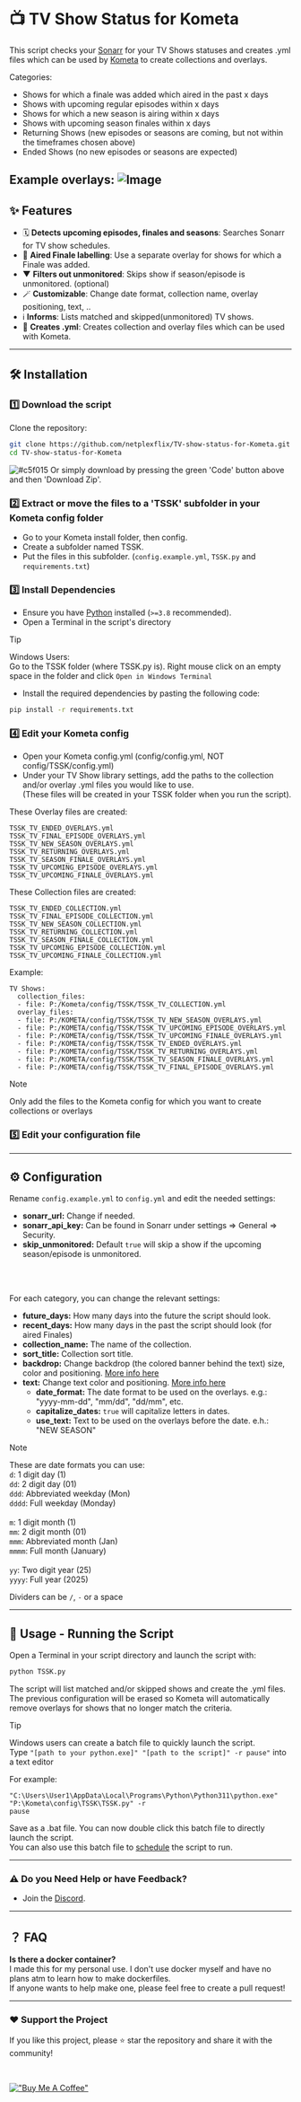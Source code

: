 # 📺 TV Show Status for Kometa

This script checks your [Sonarr](https://sonarr.tv/) for your TV Shows statuses and creates .yml files which can be used by [Kometa](https://kometa.wiki/) to create collections and overlays.</br>

Categories:
*  Shows for which a finale was added which aired in the past x days
*  Shows with upcoming regular episodes within x days
*  Shows for which a new season is airing within x days
*  Shows with upcoming season finales within x days
*  Returning Shows (new episodes or seasons are coming, but not within the timeframes chosen above)
*  Ended Shows (no new episodes or seasons are expected)

Example overlays:
![Image](https://github.com/user-attachments/assets/91b08c66-58ed-417d-a87d-faf24be20896)
---

## ✨ Features
- 🗓️ **Detects upcoming episodes, finales and seasons**: Searches Sonarr for TV show schedules.
- 🏁 **Aired Finale labelling**: Use a separate overlay for shows for which a Finale was added.
-  ▼ **Filters out unmonitored**: Skips show if season/episode is unmonitored. (optional)
-  🪄 **Customizable**: Change date format, collection name, overlay positioning, text, ..
- ℹ️ **Informs**: Lists matched and skipped(unmonitored) TV shows.
- 📝 **Creates .yml**: Creates collection and overlay files which can be used with Kometa.

---

## 🛠️ Installation

### 1️⃣ Download the script
Clone the repository:
```sh
git clone https://github.com/netplexflix/TV-show-status-for-Kometa.git
cd TV-show-status-for-Kometa
```

![#c5f015](https://placehold.co/15x15/c5f015/c5f015.png) Or simply download by pressing the green 'Code' button above and then 'Download Zip'.

### 2️⃣ Extract or move the files to a 'TSSK' subfolder in your Kometa config folder
- Go to your Kometa install folder, then config.
- Create a subfolder named TSSK.
- Put the files in this subfolder. (`config.example.yml`, `TSSK.py` and `requirements.txt`)

### 3️⃣ Install Dependencies
- Ensure you have [Python](https://www.python.org/downloads/) installed (`>=3.8` recommended). <br/>
- Open a Terminal in the script's directory
>[!TIP]
>Windows Users: <br/>
>Go to the TSSK folder (where TSSK.py is). Right mouse click on an empty space in the folder and click `Open in Windows Terminal`
- Install the required dependencies by pasting the following code:
```sh
pip install -r requirements.txt
```

### 4️⃣ Edit your Kometa config
- Open your Kometa config.yml (config/config.yml, NOT config/TSSK/config.yml)
- Under your TV Show library settings, add the paths to the collection and/or overlay .yml files you would like to use.</br>
  (These files will be created in your TSSK folder when you run the script).<br/>

These Overlay files are created:
```
TSSK_TV_ENDED_OVERLAYS.yml
TSSK_TV_FINAL_EPISODE_OVERLAYS.yml
TSSK_TV_NEW_SEASON_OVERLAYS.yml
TSSK_TV_RETURNING_OVERLAYS.yml
TSSK_TV_SEASON_FINALE_OVERLAYS.yml
TSSK_TV_UPCOMING_EPISODE_OVERLAYS.yml
TSSK_TV_UPCOMING_FINALE_OVERLAYS.yml
```

These Collection files are created:
```
TSSK_TV_ENDED_COLLECTION.yml
TSSK_TV_FINAL_EPISODE_COLLECTION.yml
TSSK_TV_NEW_SEASON_COLLECTION.yml
TSSK_TV_RETURNING_COLLECTION.yml
TSSK_TV_SEASON_FINALE_COLLECTION.yml
TSSK_TV_UPCOMING_EPISODE_COLLECTION.yml
TSSK_TV_UPCOMING_FINALE_COLLECTION.yml
```

  Example:
  ```
  TV Shows:
    collection_files:
    - file: P:/Kometa/config/TSSK/TSSK_TV_COLLECTION.yml
    overlay_files:
    - file: P:/KOMETA/config/TSSK/TSSK_TV_NEW_SEASON_OVERLAYS.yml
    - file: P:/KOMETA/config/TSSK/TSSK_TV_UPCOMING_EPISODE_OVERLAYS.yml
    - file: P:/KOMETA/config/TSSK/TSSK_TV_UPCOMING_FINALE_OVERLAYS.yml
    - file: P:/KOMETA/config/TSSK/TSSK_TV_ENDED_OVERLAYS.yml
    - file: P:/KOMETA/config/TSSK/TSSK_TV_RETURNING_OVERLAYS.yml
    - file: P:/KOMETA/config/TSSK/TSSK_TV_SEASON_FINALE_OVERLAYS.yml
    - file: P:/KOMETA/config/TSSK/TSSK_TV_FINAL_EPISODE_OVERLAYS.yml
  ```
>[!NOTE]
>Only add the files to the Kometa config for which you want to create collections or overlays<br/>

### 5️⃣ Edit your configuration file
---

## ⚙️ Configuration
Rename `config.example.yml` to `config.yml` and edit the needed settings:

- **sonarr_url:** Change if needed.
- **sonarr_api_key:** Can be found in Sonarr under settings => General => Security.
- **skip_unmonitored:** Default `true` will skip a show if the upcoming season/episode is unmonitored.
</br>
</br>

For each category, you can change the relevant settings:
- **future_days:** How many days into the future the script should look.
- **recent_days:** How many days in the past the script should look (for aired Finales)
- **collection_name:** The name of the collection.
- **sort_title:** Collection sort title.
- **backdrop:** Change backdrop (the colored banner behind the text) size, color and positioning. [More info here](https://kometa.wiki/en/latest/files/overlays/?h=overlay#backdrop-overlay)
- **text:** Change text color and positioning. [More info here](https://kometa.wiki/en/latest/files/overlays/?h=overlay#text-overlay)
  - **date_format:** The date format to be used on the overlays. e.g.: "yyyy-mm-dd", "mm/dd", "dd/mm", etc.
  - **capitalize_dates:** `true` will capitalize letters in dates.
  - **use_text:** Text to be used on the overlays before the date. e.h.: "NEW SEASON"


>[!NOTE]
> These are date formats you can use:<br/>
> `d`: 1 digit day (1)<br/>
> `dd`: 2 digit day (01)<br/>
> `ddd`: Abbreviated weekday (Mon)<br/>
> `dddd`: Full weekday (Monday)<br/>
><br/>
> `m`: 1 digit month (1)<br/>
> `mm`: 2 digit month (01)<br/>
> `mmm`: Abbreviated month (Jan)<br/>
> `mmmm`: Full month (January)<br/>
><br/>
> `yy`: Two digit year (25)<br/>
> `yyyy`: Full year (2025)
>
>Dividers can be `/`, `-` or a space

---
## 🚀 Usage - Running the Script

Open a Terminal in your script directory and launch the script with:
```sh
python TSSK.py
```
The script will list matched and/or skipped shows and create the .yml files. <br/>
The previous configuration will be erased so Kometa will automatically remove overlays for shows that no longer match the criteria.

> [!TIP]
> Windows users can create a batch file to quickly launch the script.<br/>
> Type `"[path to your python.exe]" "[path to the script]" -r pause"` into a text editor
>
> For example:
> ```
>"C:\Users\User1\AppData\Local\Programs\Python\Python311\python.exe" "P:\Kometa\config\TSSK\TSSK.py" -r
>pause
> ```
> Save as a .bat file. You can now double click this batch file to directly launch the script.<br/>
> You can also use this batch file to [schedule](https://www.windowscentral.com/how-create-automated-task-using-task-scheduler-windows-10) the script to run.
---


### ⚠️ **Do you Need Help or have Feedback?**
- Join the [Discord](https://discord.gg/VBNUJd7tx3).

---
## ？ FAQ
**Is there a docker container?**<br/>
I made this for my personal use. I don't use docker myself and have no plans atm to learn how to make dockerfiles.<br/>
If anyone wants to help make one, please feel free to create a pull request!
  
---  
### ❤️ Support the Project
If you like this project, please ⭐ star the repository and share it with the community!

<br/>

[!["Buy Me A Coffee"](https://github.com/user-attachments/assets/5c30b977-2d31-4266-830e-b8c993996ce7)](https://www.buymeacoffee.com/neekokeen)
